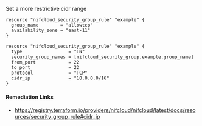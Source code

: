 
Set a more restrictive cidr range

```hcl
resource "nifcloud_security_group_rule" "example" {
  group_name        = "allowtcp"
  availability_zone = "east-11"
}
```
```hcl
resource "nifcloud_security_group_rule" "example" {
  type                 = "IN"
  security_group_names = [nifcloud_security_group.example.group_name]
  from_port            = 22
  to_port              = 22
  protocol             = "TCP"
  cidr_ip              = "10.0.0.0/16"
}
```

#### Remediation Links
 - https://registry.terraform.io/providers/nifcloud/nifcloud/latest/docs/resources/security_group_rule#cidr_ip

